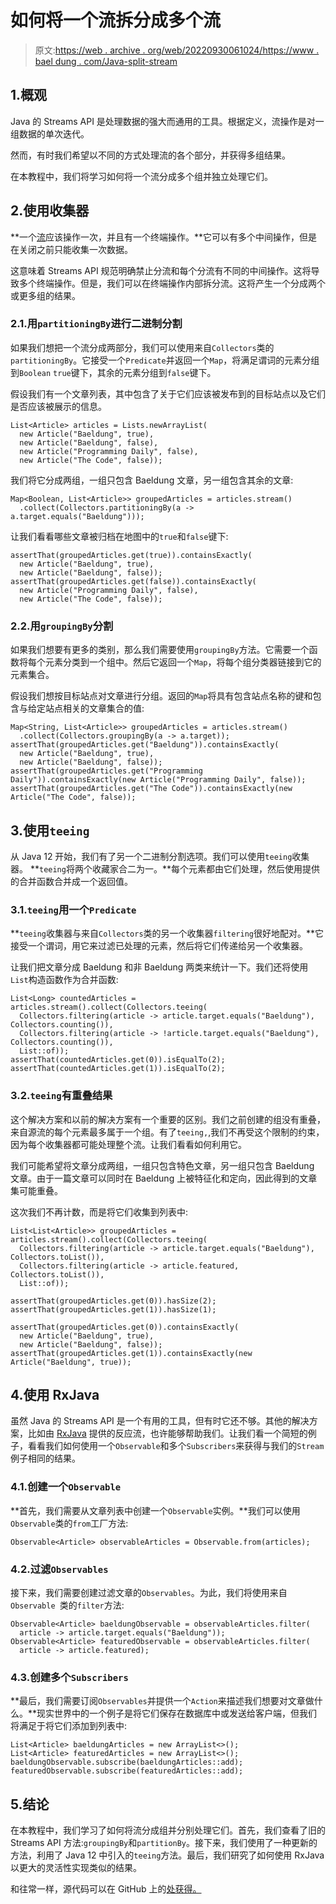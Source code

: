 # 如何将一个流拆分成多个流

> 原文:[https://web . archive . org/web/20220930061024/https://www . bael dung . com/Java-split-stream](https://web.archive.org/web/20220930061024/https://www.baeldung.com/java-split-stream)

## 1.概观

Java 的 Streams API 是处理数据的强大而通用的工具。根据定义，流操作是对一组数据的单次迭代。

然而，有时我们希望以不同的方式处理流的各个部分，并获得多组结果。

在本教程中，我们将学习如何将一个流分成多个组并独立处理它们。

## 2.使用收集器

**一个[流](/web/20220810180543/https://www.baeldung.com/java-streams)应该操作一次，并且有一个终端操作。**它可以有多个中间操作，但是在关闭之前只能收集一次数据。

这意味着 Streams API 规范明确禁止分流和每个分流有不同的中间操作。这将导致多个终端操作。但是，我们可以在终端操作内部拆分流。这将产生一个分成两个或更多组的结果。

### 2.1.用`partitioningBy`进行二进制分割

如果我们想把一个流分成两部分，我们可以使用来自`Collectors`类的`partitioningBy`。它接受一个`Predicate`并返回一个`Map`，将满足谓词的元素分组到`Boolean` `true`键下，其余的元素分组到`false`键下。

假设我们有一个文章列表，其中包含了关于它们应该被发布到的目标站点以及它们是否应该被展示的信息。

```
List<Article> articles = Lists.newArrayList(
  new Article("Baeldung", true),
  new Article("Baeldung", false),
  new Article("Programming Daily", false),
  new Article("The Code", false));
```

我们将它分成两组，一组只包含 Baeldung 文章，另一组包含其余的文章:

```
Map<Boolean, List<Article>> groupedArticles = articles.stream()
  .collect(Collectors.partitioningBy(a -> a.target.equals("Baeldung"))); 
```

让我们看看哪些文章被归档在地图中的`true`和`false`键下:

```
assertThat(groupedArticles.get(true)).containsExactly(
  new Article("Baeldung", true),
  new Article("Baeldung", false));
assertThat(groupedArticles.get(false)).containsExactly(
  new Article("Programming Daily", false),
  new Article("The Code", false));
```

### 2.2.用`groupingBy`分割

如果我们想要有更多的类别，那么我们需要使用`groupingBy`方法。它需要一个函数将每个元素分类到一个组中。然后它返回一个`Map`，将每个组分类器链接到它的元素集合。

假设我们想按目标站点对文章进行分组。返回的`Map`将具有包含站点名称的键和包含与给定站点相关的文章集合的值:

```
Map<String, List<Article>> groupedArticles = articles.stream()
  .collect(Collectors.groupingBy(a -> a.target));
assertThat(groupedArticles.get("Baeldung")).containsExactly(
  new Article("Baeldung", true),
  new Article("Baeldung", false));
assertThat(groupedArticles.get("Programming Daily")).containsExactly(new Article("Programming Daily", false));
assertThat(groupedArticles.get("The Code")).containsExactly(new Article("The Code", false));
```

## 3.使用`teeing`

从 Java 12 开始，我们有了另一个二进制分割选项。我们可以使用`teeing`收集器。 **`teeing`将两个收藏家合二为一。**每个元素都由它们处理，然后使用提供的合并函数合并成一个返回值。

### 3.1.`teeing`用一个`Predicate`

**`teeing`收集器与来自`Collectors`类的另一个收集器`filtering`很好地配对。**它接受一个谓词，用它来过滤已处理的元素，然后将它们传递给另一个收集器。

让我们把文章分成 Baeldung 和非 Baeldung 两类来统计一下。我们还将使用`List`构造函数作为合并函数:

```
List<Long> countedArticles = articles.stream().collect(Collectors.teeing(
  Collectors.filtering(article -> article.target.equals("Baeldung"), Collectors.counting()),
  Collectors.filtering(article -> !article.target.equals("Baeldung"), Collectors.counting()),
  List::of));
assertThat(countedArticles.get(0)).isEqualTo(2);
assertThat(countedArticles.get(1)).isEqualTo(2);
```

### 3.2.`teeing`有重叠结果

这个解决方案和以前的解决方案有一个重要的区别。我们之前创建的组没有重叠，来自源流的每个元素最多属于一个组。有了`teeing,`,我们不再受这个限制的约束，因为每个收集器都可能处理整个流。让我们看看如何利用它。

我们可能希望将文章分成两组，一组只包含特色文章，另一组只包含 Baeldung 文章。由于一篇文章可以同时在 Baeldung 上被特征化和定向，因此得到的文章集可能重叠。

这次我们不再计数，而是将它们收集到列表中:

```
List<List<Article>> groupedArticles = articles.stream().collect(Collectors.teeing(
  Collectors.filtering(article -> article.target.equals("Baeldung"), Collectors.toList()),
  Collectors.filtering(article -> article.featured, Collectors.toList()),
  List::of));

assertThat(groupedArticles.get(0)).hasSize(2);
assertThat(groupedArticles.get(1)).hasSize(1);

assertThat(groupedArticles.get(0)).containsExactly(
  new Article("Baeldung", true),
  new Article("Baeldung", false));
assertThat(groupedArticles.get(1)).containsExactly(new Article("Baeldung", true)); 
```

## 4.使用 RxJava

虽然 Java 的 Streams API 是一个有用的工具，但有时它还不够。其他的解决方案，比如由 [RxJava](/web/20220810180543/https://www.baeldung.com/rx-java) 提供的反应流，也许能够帮助我们。让我们看一个简短的例子，看看我们如何使用一个`Observable`和多个`Subscribers`来获得与我们的`Stream`例子相同的结果。

### 4.1.创建一个`Observable`

**首先，我们需要从文章列表中创建一个`Observable`实例。**我们可以使用`Observable`类的`from`工厂方法:

```
Observable<Article> observableArticles = Observable.from(articles);
```

### 4.2.过滤`Observables`

接下来，我们需要创建过滤文章的`Observables`。为此，我们将使用来自`Observable `类的`filter`方法:

```
Observable<Article> baeldungObservable = observableArticles.filter(
  article -> article.target.equals("Baeldung"));
Observable<Article> featuredObservable = observableArticles.filter(
  article -> article.featured);
```

### 4.3.创建多个`Subscribers`

**最后，我们需要订阅`Observables`并提供一个`Action`来描述我们想要对文章做什么。**现实世界中的一个例子是将它们保存在数据库中或发送给客户端，但我们将满足于将它们添加到列表中:

```
List<Article> baeldungArticles = new ArrayList<>();
List<Article> featuredArticles = new ArrayList<>();
baeldungObservable.subscribe(baeldungArticles::add);
featuredObservable.subscribe(featuredArticles::add);
```

## 5.结论

在本教程中，我们学习了如何将流分成组并分别处理它们。首先，我们查看了旧的 Streams API 方法:`groupingBy`和`partitionBy`。接下来，我们使用了一种更新的方法，利用了 Java 12 中引入的`teeing`方法。最后，我们研究了如何使用 RxJava 以更大的灵活性实现类似的结果。

和往常一样，源代码可以在 GitHub 上的[处获得。](https://web.archive.org/web/20220810180543/https://github.com/eugenp/tutorials/tree/master/core-java-modules/core-java-streams-4)